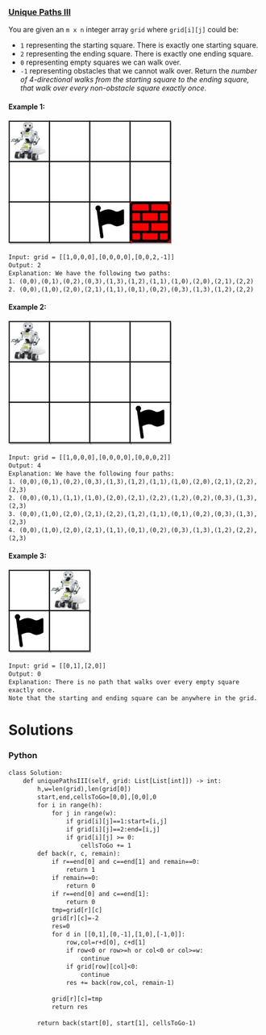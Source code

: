 ### [Unique Paths III](https://leetcode.com/problems/unique-paths-iii/) <br>

You are given an `m x n` integer array `grid` where `grid[i][j]` could be:

 - `1` representing the starting square. There is exactly one starting square.
 - `2` representing the ending square. There is exactly one ending square.
 - `0` representing empty squares we can walk over.
 - `-1` representing obstacles that we cannot walk over.
 Return the *number of 4-directional walks from the starting square to the ending square, that walk over every non-obstacle square exactly once*.



#### Example 1:
<img src="../../../../../images/980-lc-unique1.jpg">

```
Input: grid = [[1,0,0,0],[0,0,0,0],[0,0,2,-1]]
Output: 2
Explanation: We have the following two paths: 
1. (0,0),(0,1),(0,2),(0,3),(1,3),(1,2),(1,1),(1,0),(2,0),(2,1),(2,2)
2. (0,0),(1,0),(2,0),(2,1),(1,1),(0,1),(0,2),(0,3),(1,3),(1,2),(2,2)
```

#### Example 2:
<img src="../../../../../images/980-lc-unique2.jpg">

```
Input: grid = [[1,0,0,0],[0,0,0,0],[0,0,0,2]]
Output: 4
Explanation: We have the following four paths: 
1. (0,0),(0,1),(0,2),(0,3),(1,3),(1,2),(1,1),(1,0),(2,0),(2,1),(2,2),(2,3)
2. (0,0),(0,1),(1,1),(1,0),(2,0),(2,1),(2,2),(1,2),(0,2),(0,3),(1,3),(2,3)
3. (0,0),(1,0),(2,0),(2,1),(2,2),(1,2),(1,1),(0,1),(0,2),(0,3),(1,3),(2,3)
4. (0,0),(1,0),(2,0),(2,1),(1,1),(0,1),(0,2),(0,3),(1,3),(1,2),(2,2),(2,3)
```

#### Example 3:
<img src="../../../../../images/980-lc-unique3.jpg">

```
Input: grid = [[0,1],[2,0]]
Output: 0
Explanation: There is no path that walks over every empty square exactly once.
Note that the starting and ending square can be anywhere in the grid.
```

# Solutions

### Python
```
class Solution:
    def uniquePathsIII(self, grid: List[List[int]]) -> int:
        h,w=len(grid),len(grid[0])
        start,end,cellsToGo=[0,0],[0,0],0
        for i in range(h):
            for j in range(w):
                if grid[i][j]==1:start=[i,j]
                if grid[i][j]==2:end=[i,j]                    
                if grid[i][j] >= 0:
                    cellsToGo += 1
        def back(r, c, remain):
            if r==end[0] and c==end[1] and remain==0:
                return 1
            if remain==0:
                return 0
            if r==end[0] and c==end[1]:
                return 0
            tmp=grid[r][c]
            grid[r][c]=-2
            res=0
            for d in [[0,1],[0,-1],[1,0],[-1,0]]:
                row,col=r+d[0], c+d[1]
                if row<0 or row>=h or col<0 or col>=w:
                    continue
                if grid[row][col]<0:
                    continue
                res += back(row,col, remain-1)
                
            grid[r][c]=tmp
            return res

        return back(start[0], start[1], cellsToGo-1)
```